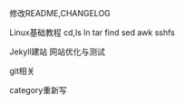 修改README,CHANGELOG

Linux基础教程
    cd,ls
    ln
    tar
    find
    sed
    awk
    sshfs

Jekyll建站
网站优化与测试

git相关

category重新写

